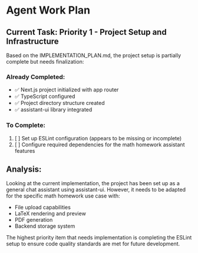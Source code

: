 # Agent Work Plan

## Current Task: Priority 1 - Project Setup and Infrastructure

Based on the IMPLEMENTATION_PLAN.md, the project setup is partially complete but needs finalization:

### Already Completed:
- ✅ Next.js project initialized with app router
- ✅ TypeScript configured
- ✅ Project directory structure created
- ✅ assistant-ui library integrated

### To Complete:
1. [ ] Set up ESLint configuration (appears to be missing or incomplete)
2. [ ] Configure required dependencies for the math homework assistant features

## Analysis:
Looking at the current implementation, the project has been set up as a general chat assistant using assistant-ui. However, it needs to be adapted for the specific math homework use case with:
- File upload capabilities
- LaTeX rendering and preview
- PDF generation
- Backend storage system

The highest priority item that needs implementation is completing the ESLint setup to ensure code quality standards are met for future development.